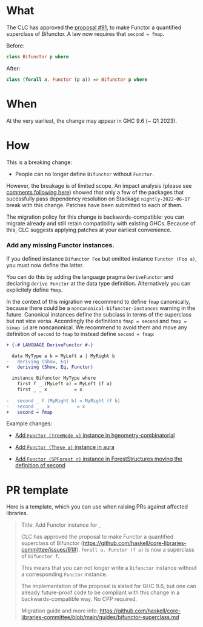 # What
The CLC has approved the [proposal #91](https://github.com/haskell/core-libraries-committee/issues/91), to make Functor a quantified superclass of Bifunctor.
A law now requires that `second = fmap`.

Before:
```haskell
class Bifunctor p where
```

After:
```haskell
class (forall a. Functor (p a)) => Bifunctor p where
```

# When

At the very earliest, the change may appear in GHC 9.6 (~ Q1 2023).

# How

This is a breaking change:

- People can no longer define `Bifunctor` without `Functor`.

However, the breakage is of limited scope.
An impact analysis (please see [comments following here](https://github.com/haskell/core-libraries-committee/issues/91#issuecomment-1278299233))
showed that only a few of the packages that sucessfully pass dependency resolution on Stackage `nightly-2022-06-17` break with this change.
Patches have been submitted to each of them.

The migration policy for this change is backwards-compatible: you can migrate already and still retain compatibility with existing GHCs.
Because of this, CLC suggests applying patches at your earliest convenience.

### Add any missing Functor instances.

If you defined instance `Bifunctor Foo` but omitted instance `Functor (Foo a)`, you must now define the latter.

You can do this by adding the language pragma `DeriveFunctor` and declaring `derive Functor` at the data type definition.
Alternatively you can explicitely define `fmap`.

In the context of this migration we recommend to define `fmap` canonically, because there could be a `noncanonical-bifunctor-instances` warning in the future. Canonical instances define the subclass in terms of the superclass but not vice versa. Accordingly the definitions `fmap = second` and `fmap = bimap id` are noncanonical. We recommend to avoid them and move any definition of `second` to `fmap` to instead define `second = fmap`:
   ```diff
   + {-# LANGUAGE DeriveFunctor #-}
   
     data MyType a b = MyLeft a | MyRight b
   -   deriving (Show, Eq)
   +   deriving (Show, Eq, Functor)

     instance Bifunctor MyType where
       first f _ (MyLeft a) = MyLeft (f a)
       first _ _ x          = x
       
   -   second _ f (MyRight b) = MyRight (f b)
   -   second _ _ x          = x
   +   second = fmap
   ```

   Example changes:

   - [Add `Functor (TreeNode v)` instance in hgeometry-combinatorial](https://gitlab.haskell.org/ghc/head.hackage/-/blob/8fa2a74d736914a28d1fefbba21cd5325eefe63a/patches/hgeometry-combinatorial-0.14.patch#L140)

   - [Add `Functor (These a)` instance in aura](https://gitlab.haskell.org/ghc/head.hackage/-/blob/8fa2a74d736914a28d1fefbba21cd5325eefe63a/patches/aura-3.2.9.patch#L44)

   - [Add `Functor (SPForest r)` instance in ForestStructures moving the definition of second](https://github.com/choener/ForestStructures/pull/2/files)

# PR template

Here is a template, which you can use when raising PRs against affected libraries.

> Title: Add Functor instance for _
>
> CLC has approved the proposal to make Functor a quantified superclass of Bifunctor
> (https://github.com/haskell/core-libraries-committee/issues/91#).
> `forall a. Functor (f a)` is now a superclass of `Bifunctor f`.
>
> This means that you can not longer write a `Bifunctor` instance without a
> corresponding `Functor` instance.
>
> The implementation of the proposal is slated for GHC 9.6, but one can
> already future-proof code to be compliant with this change in a
> backwards-compatible way. No CPP required.
>
> Migration guide and more info:
> https://github.com/haskell/core-libraries-committee/blob/main/guides/bifunctor-superclass.md
